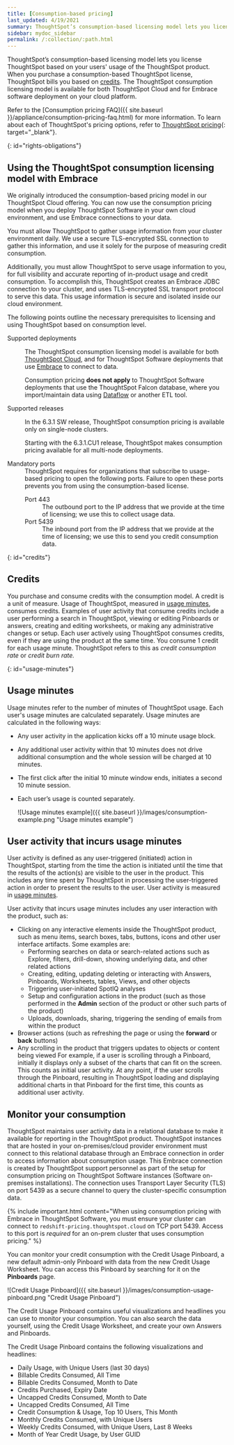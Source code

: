 ```yaml
---
title: [Consumption-based pricing]
last_updated: 4/19/2021
summary: ThoughtSpot’s consumption-based licensing model lets you license ThoughtSpot based on usage of the ThoughtSpot product.
sidebar: mydoc_sidebar
permalink: /:collection/:path.html
---
```

ThoughtSpot’s consumption-based licensing model lets you license ThoughtSpot based on your users' usage of the ThoughtSpot product. When you purchase a consumption-based ThoughtSpot license, ThoughtSpot bills you based on [credits](#credits). The ThoughtSpot consumption licensing model is available for both ThoughtSpot Cloud and for Embrace software deployment on your cloud platform.

Refer to the [Consumption pricing FAQ]({{ site.baseurl }}/appliance/consumption-pricing-faq.html) for more information. To learn about each of ThoughtSpot's pricing options, refer to [ThoughtSpot pricing](https://www.thoughtspot.com/pricing){: target="_blank"}.

{: id="rights-obligations"}
## Using the ThoughtSpot consumption licensing model with Embrace
We originally introduced the consumption-based pricing model in our ThoughtSpot Cloud offering. You can now use the consumption pricing model when you deploy ThoughtSpot Software in your own cloud environment, and use Embrace connections to your data.

You must allow ThoughtSpot to gather usage information from your cluster environment daily. We use a secure TLS-encrypted SSL connection to gather this information, and use it solely for the purpose of measuring credit consumption.

Additionally, you must allow ThoughtSpot to serve usage information to you, for full visibility and accurate reporting of in-product usage and credit consumption. To accomplish this, ThoughtSpot creates an Embrace JDBC connection to your cluster, and uses TLS-encrypted SSL transport protocol to serve this data. This usage information is secure and isolated inside our cloud environment.

The following points outline the necessary prerequisites to licensing and using ThoughtSpot based on consumption level.

<dl>
<dlentry>
<dt>Supported deployments</dt>
<dd><p>The ThoughtSpot consumption licensing model is available for both <a href="https://cloud-docs.thoughtspot.com">ThoughtSpot Cloud</a>, and for ThoughtSpot Software deployments that use <a href="{{ site.baseurl }}/data-integrate/embrace/embrace-intro.html">Embrace</a> to connect to data.</p>
<p>Consumption pricing <strong>does not apply</strong> to ThoughtSpot Software deployments that use the ThoughtSpot Falcon database, where you import/maintain data using <a href="{{ site.baseurl }}/data-integrate/dataflow/dataflow.html">Dataflow</a> or another ETL tool.</p></dd>
</dlentry>
<dlentry>
<dt>Supported releases</dt>
<dd><p>In the 6.3.1 SW release, ThoughtSpot consumption pricing is available only on single-node clusters.</p>
<p>Starting with the 6.3.1.CU1 release, ThoughtSpot makes consumption pricing available for all multi-node deployments.</p></dd></dlentry>
<dlentry>
<dt>Mandatory ports</dt>
<dd>ThoughtSpot requires for organizations that subscribe to usage-based pricing to open the following ports. Failure to open these ports prevents you from using the consumption-based license.
<dl><dlentry>
<dt>Port 443</dt>
<dd>The outbound port to the IP address that we provide at the time of licensing; we use this to collect usage data.</dd></dlentry>
<dlentry>
<dt>Port 5439</dt>
<dd>The inbound port from the IP address that we provide at the time of licensing; we use this to send you credit consumption data.</dd></dlentry></dl></dd></dlentry></dl>

{: id="credits"}
## Credits
You purchase and consume credits with the consumption model. A credit is a unit of measure.  Usage of ThoughtSpot, measured in [usage minutes](#usage-minutes), consumes credits. Examples of user activity that consume credits include a user performing a search in ThoughtSpot, viewing or editing Pinboards or answers, creating and editing worksheets, or making any administrative changes or setup. Each user actively using ThoughtSpot consumes credits, even if they are using the product at the same time. You consume 1 credit for each usage minute. ThoughtSpot refers to this as *credit consumption rate* or *credit burn rate.*

{: id="usage-minutes"}
## Usage minutes
Usage minutes refer to the number of minutes of ThoughtSpot usage. Each user's usage minutes are calculated separately. Usage minutes are calculated in the following ways:
- Any user activity in the application kicks off a 10 minute usage block.
- Any additional user activity within that 10 minutes does not drive additional consumption and the whole session will be charged at 10 minutes.
- The first click after the initial 10 minute window ends, initiates a second 10 minute session.
- Each user’s usage is counted separately.

    ![Usage minutes example]({{ site.baseurl }}/images/consumption-example.png "Usage minutes example")

## User activity that incurs usage minutes
User activity is defined as any user-triggered (initiated) action in ThoughtSpot, starting from the time the action is initiated until the time that the results of the action(s) are visible to the user in the product. This includes any time spent by ThoughtSpot in processing the user-triggered action in order to present the results to the user. User activity is measured in [usage minutes](#usage-minutes).

User activity that incurs usage minutes includes any user interaction with the product, such as:
- Clicking on any interactive elements inside the ThoughtSpot product, such as menu items, search boxes, tabs, buttons, icons and other user interface artifacts. Some examples are:
    - Performing searches on data or search-related actions such as Explore, filters, drill-down, showing underlying data, and other related actions
    - Creating, editing, updating deleting or interacting with Answers, Pinboards, Worksheets, tables, Views, and other objects
    - Triggering user-initiated SpotIQ analyses
    - Setup and configuration actions in the product (such as those performed in the **Admin** section of the product or other such parts of the product)
    - Uploads, downloads, sharing, triggering the sending of emails from within the product
- Browser actions (such as refreshing the page or using the **forward** or **back** buttons)
- Any scrolling in the product that triggers updates to objects or content being viewed
    For example, if a user is scrolling through a Pinboard, initially it displays only a subset of the charts that can fit on the screen. This counts as initial user activity. At any point, if the user scrolls through the Pinboard, resulting in ThoughtSpot loading and displaying additional charts in that Pinboard for the first time, this counts as additional user activity.

## Monitor your consumption
ThoughtSpot maintains user activity data in a relational database to make it available for reporting in the ThoughtSpot product. ThoughtSpot instances that are hosted in your on-premises/cloud provider environment must connect to this relational database through an Embrace connection in order to access information about consumption usage. This Embrace connection is created by ThoughtSpot support personnel as part of the setup for consumption pricing on ThoughtSpot Software instances (Software on-premises installations). The connection uses Transport Layer Security (TLS) on port 5439 as a secure channel to query the cluster-specific consumption data.

{% include important.html content="When using consumption pricing with Embrace in ThoughtSpot Software, you must ensure your cluster can connect to `redshift-pricing.thoughtspot.cloud` on TCP port 5439. Access to this port is *required* for an on-prem cluster that uses consumption pricing." %}

You can monitor your credit consumption with the Credit Usage Pinboard, a new default admin-only Pinboard with data from the new Credit Usage Worksheet. You can access this Pinboard by searching for it on the **Pinboards** page.

![Credit Usage Pinboard]({{ site.baseurl }}/images/consumption-usage-pinboard.png "Credit Usage Pinboard")

The Credit Usage Pinboard contains useful visualizations and headlines you can use to monitor your consumption. You can also search the data yourself, using the Credit Usage Worksheet, and create your own Answers and Pinboards.

The Credit Usage Pinboard contains the following visualizations and headlines:
- Daily Usage, with Unique Users (last 30 days)
- Billable Credits Consumed, All Time
- Billable Credits Consumed, Month to Date
- Credits Purchased, Expiry Date
- Uncapped Credits Consumed, Month to Date
- Uncapped Credits Consumed, All Time
- Credit Consumption & Usage, Top 10 Users, This Month
- Monthly Credits Consumed, with Unique Users
- Weekly Credits Consumed, with Unique Users, Last 8 Weeks
- Month of Year Credit Usage, by User GUID
